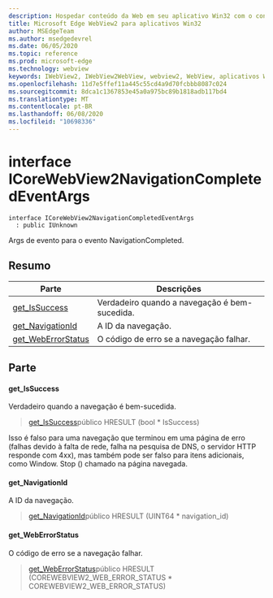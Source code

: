 ```yaml
---
description: Hospedar conteúdo da Web em seu aplicativo Win32 com o controle WebView2 do Microsoft Edge
title: Microsoft Edge WebView2 para aplicativos Win32
author: MSEdgeTeam
ms.author: msedgedevrel
ms.date: 06/05/2020
ms.topic: reference
ms.prod: microsoft-edge
ms.technology: webview
keywords: IWebView2, IWebView2WebView, webview2, WebView, aplicativos Win32, Win32, Edge, ICoreWebView2, ICoreWebView2Controller, controle do navegador, HTML Edge
ms.openlocfilehash: 11d7e5ffef11a445c55cd4a9d70fcbbb8087c024
ms.sourcegitcommit: 8dca1c1367853e45a0a975bc89b1818adb117bd4
ms.translationtype: MT
ms.contentlocale: pt-BR
ms.lasthandoff: 06/08/2020
ms.locfileid: "10698336"
---
```

# interface ICoreWebView2NavigationCompletedEventArgs 

```
interface ICoreWebView2NavigationCompletedEventArgs
  : public IUnknown
```

Args de evento para o evento NavigationCompleted.

## Resumo

 Parte                        | Descrições
--------------------------------|---------------------------------------------
[get_IsSuccess](#get_issuccess) | Verdadeiro quando a navegação é bem-sucedida.
[get_NavigationId](#get_navigationid) | A ID da navegação.
[get_WebErrorStatus](#get_weberrorstatus) | O código de erro se a navegação falhar.

## Parte

#### get_IsSuccess 

Verdadeiro quando a navegação é bem-sucedida.

> [get_IsSuccess](#get_issuccess)público HRESULT (bool * IsSuccess)

Isso é falso para uma navegação que terminou em uma página de erro (falhas devido à falta de rede, falha na pesquisa de DNS, o servidor HTTP responde com 4xx), mas também pode ser falso para itens adicionais, como Window. Stop () chamado na página navegada.

#### get_NavigationId 

A ID da navegação.

> [get_NavigationId](#get_navigationid)público HRESULT (UINT64 * navigation_id)

#### get_WebErrorStatus 

O código de erro se a navegação falhar.

> [get_WebErrorStatus](#get_weberrorstatus)público HRESULT (COREWEBVIEW2_WEB_ERROR_STATUS * COREWEBVIEW2_WEB_ERROR_STATUS)

